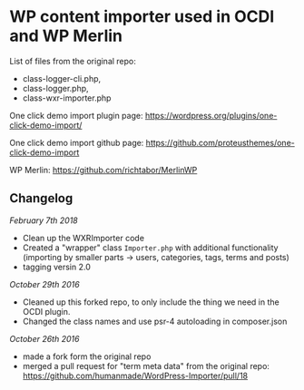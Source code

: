 # WP content importer used in OCDI and WP Merlin

List of files from the original repo:

- class-logger-cli.php,
- class-logger.php,
- class-wxr-importer.php


One click demo import plugin page: https://wordpress.org/plugins/one-click-demo-import/

One click demo import github page: https://github.com/proteusthemes/one-click-demo-import

WP Merlin: https://github.com/richtabor/MerlinWP


## Changelog

*February 7th 2018*
- Clean up the WXRImporter code
- Created a "wrapper" class `Importer.php` with additional functionality (importing by smaller parts -> users, categories, tags, terms and posts)
- tagging versin 2.0

*October 29th 2016*

- Cleaned up this forked repo, to only include the thing we need in the OCDI plugin.
- Changed the class names and use psr-4 autoloading in composer.json

*October 26th 2016*

- made a fork form the original repo
- merged a pull request for "term meta data" from the original repo: https://github.com/humanmade/WordPress-Importer/pull/18
